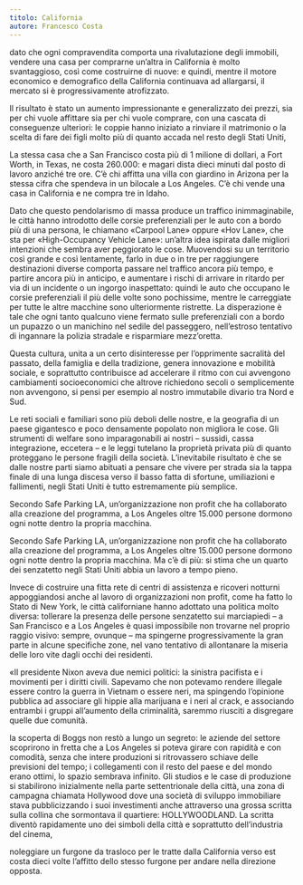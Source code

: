 ```yaml
---
titolo: California
autore: Francesco Costa
---
```


dato che ogni compravendita comporta una rivalutazione degli immobili, vendere una casa per comprarne un’altra in California è molto svantaggioso, così come costruirne di nuove: e quindi, mentre il motore economico e demografico della California continuava ad allargarsi, il mercato si è progressivamente atrofizzato.

Il risultato è stato un aumento impressionante e generalizzato dei prezzi, sia per chi vuole affittare sia per chi vuole comprare, con una cascata di conseguenze ulteriori: le coppie hanno iniziato a rinviare il matrimonio o la scelta di fare dei figli molto più di quanto accada nel resto degli Stati Uniti,

La stessa casa che a San Francisco costa più di 1 milione di dollari, a Fort Worth, in Texas, ne costa 260.000: e magari dista dieci minuti dal posto di lavoro anziché tre ore. C’è chi affitta una villa con giardino in Arizona per la stessa cifra che spendeva in un bilocale a Los Angeles. C’è chi vende una casa in California e ne compra tre in Idaho.

Dato che questo pendolarismo di massa produce un traffico inimmaginabile, le città hanno introdotto delle corsie preferenziali per le auto con a bordo più di una persona, le chiamano «Carpool Lane» oppure «Hov Lane», che sta per «High-Occupancy Vehicle Lane»: un’altra idea ispirata dalle migliori intenzioni che sembra aver peggiorato le cose. Muovendosi su un territorio così grande e così lentamente, farlo in due o in tre per raggiungere destinazioni diverse comporta passare nel traffico ancora più tempo, e partire ancora più in anticipo, e aumentare i rischi di arrivare in ritardo per via di un incidente o un ingorgo inaspettato: quindi le auto che occupano le corsie preferenziali il più delle volte sono pochissime, mentre le carreggiate per tutte le altre macchine sono ulteriormente ristrette. La disperazione è tale che ogni tanto qualcuno viene fermato sulle preferenziali con a bordo un pupazzo o un manichino nel sedile del passeggero, nell’estroso tentativo di ingannare la polizia stradale e risparmiare mezz’oretta.

Questa cultura, unita a un certo disinteresse per l’opprimente sacralità del passato, della famiglia e della tradizione, genera innovazione e mobilità sociale, e soprattutto contribuisce ad accelerare il ritmo con cui avvengono cambiamenti socioeconomici che altrove richiedono secoli o semplicemente non avvengono, si pensi per esempio al nostro immutabile divario tra Nord e Sud.

Le reti sociali e familiari sono più deboli delle nostre, e la geografia di un paese gigantesco e poco densamente popolato non migliora le cose. Gli strumenti di welfare sono imparagonabili ai nostri – sussidi, cassa integrazione, eccetera – e le leggi tutelano la proprietà privata più di quanto proteggano le persone fragili della società. L’inevitabile risultato è che se dalle nostre parti siamo abituati a pensare che vivere per strada sia la tappa finale di una lunga discesa verso il basso fatta di sfortune, umiliazioni e fallimenti, negli Stati Uniti è tutto estremamente più semplice.

Secondo Safe Parking LA, un’organizzazione non profit che ha collaborato alla creazione del programma, a Los Angeles oltre 15.000 persone dormono ogni notte dentro la propria macchina.

Secondo Safe Parking LA, un’organizzazione non profit che ha collaborato alla creazione del programma, a Los Angeles oltre 15.000 persone dormono ogni notte dentro la propria macchina. Ma c’è di più: si stima che un quarto dei senzatetto negli Stati Uniti abbia un lavoro a tempo pieno.

Invece di costruire una fitta rete di centri di assistenza e ricoveri notturni appoggiandosi anche al lavoro di organizzazioni non profit, come ha fatto lo Stato di New York, le città californiane hanno adottato una politica molto diversa: tollerare la presenza delle persone senzatetto sui marciapiedi – a San Francisco e a Los Angeles è quasi impossibile non trovarne nel proprio raggio visivo: sempre, ovunque – ma spingerne progressivamente la gran parte in alcune specifiche zone, nel vano tentativo di allontanare la miseria delle loro vite dagli occhi dei residenti.

«Il presidente Nixon aveva due nemici politici: la sinistra pacifista e i movimenti per i diritti civili. Sapevamo che non potevamo rendere illegale essere contro la guerra in Vietnam o essere neri, ma spingendo l’opinione pubblica ad associare gli hippie alla marijuana e i neri al crack, e associando entrambi i gruppi all’aumento della criminalità, saremmo riusciti a disgregare quelle due comunità.

la scoperta di Boggs non restò a lungo un segreto: le aziende del settore scoprirono in fretta che a Los Angeles si poteva girare con rapidità e con comodità, senza che intere produzioni si ritrovassero schiave delle previsioni del tempo; i collegamenti con il resto del paese e del mondo erano ottimi, lo spazio sembrava infinito. Gli studios e le case di produzione si stabilirono inizialmente nella parte settentrionale della città, una zona di campagna chiamata Hollywood dove una società di sviluppo immobiliare stava pubblicizzando i suoi investimenti anche attraverso una grossa scritta sulla collina che sormontava il quartiere: HOLLYWOODLAND. La scritta diventò rapidamente uno dei simboli della città e soprattutto dell’industria del cinema,

noleggiare un furgone da trasloco per le tratte dalla California verso est costa dieci volte l’affitto dello stesso furgone per andare nella direzione opposta.
